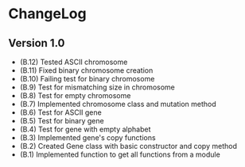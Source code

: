 # ChangeLog

## Version 1.0

- (B.12) Tested ASCII chromosome
- (B.11) Fixed binary chromosome creation
- (B.10) Failing test for binary chromosome
- (B.9) Test for mismatching size in chromosome
- (B.8) Test for empty chromosome
- (B.7) Implemented chromosome class and mutation method
- (B.6) Test for ASCII gene
- (B.5) Test for binary gene
- (B.4) Test for gene with empty alphabet
- (B.3) Implemented gene's copy functions
- (B.2) Created Gene class with basic constructor and copy method
- (B.1) Implemented function to get all functions from a module